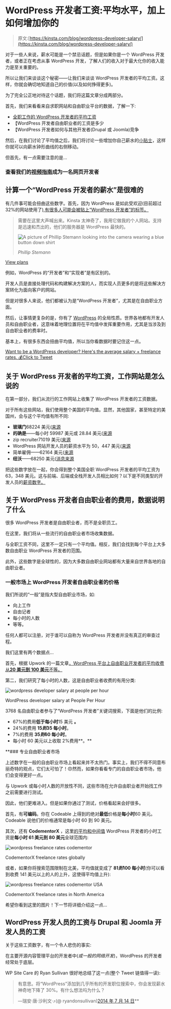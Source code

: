 # WordPress 开发者工资:平均水平，加上如何增加你的

> 原文:[https://kinsta.com/blog/wordpress-developer-salary/](https://kinsta.com/blog/wordpress-developer-salary/)

对于一些人来说，薪水可能是一个禁忌话题，但是如果你是一个 WordPress 开发者，或者正在考虑从事 WordPress 开发，了解人们的收入对于最大化你的收入能力是至关重要的。

所以让我们来谈谈这个秘密——让我们来谈谈 WordPress 开发者的平均工资。这样，你就会确切地知道自己的价值(以及如何挣得更多)。

为了完全公正地对待这个话题，我们将这篇文章分成两部分。

首先，我们来看看来自求职网站和自由职业平台的数据，了解一下:

*   [全职工作的 WordPress 开发者的平均工资](#average-wordpress-developer-salary)
*   【WordPress 开发者自由职业者的工资是多少
*   【WordPress 开发者如何与其他开发者(Drupal 或 Joomla)竞争

然后，在我们讨论了平均值之后，我们将讨论一些增加你自己薪水的[小贴士](#increasing-salary)，这样你就可以向薪水钟形曲线的右侧移动。

但首先，有一点需要注意的是…

### 查看我们的[视频指南](https://www.youtube.com/watch?v=YbOCpNGw1Mc)成为一名网页开发者

<kinsta-video src="https://www.youtube.com/watch?v=YbOCpNGw1Mc"></kinsta-video>

## 计算一个“WordPress 开发者的薪水”是很难的

有几件事可能会扭曲这些数字。首先，因为 WordPress 是如此受欢迎(目前超过 32%的网站使用了[),有很多人可能会被贴上“WordPress 开发者”的标签。](https://kinsta.com/wordpress-market-share/)

<link rel="stylesheet" href="https://kinsta.com/wp-content/themes/kinsta/dist/components/ctas/cta-mini.css?ver=2e932b8aba3918bfb818">



> 需要在这里大声喊出来。Kinsta 太神奇了，我用它做我的个人网站。支持是迅速和杰出的，他们的服务器是 WordPress 最快的。
> 
> <footer class="wp-block-kinsta-client-quote__footer">
> 
> ![A picture of Phillip Stemann looking into the camera wearing a blue button down shirt](img/12b77bdcd297e9bf069df2f3413ad833.png)
> 
> <cite class="wp-block-kinsta-client-quote__cite">Phillip Stemann</cite></footer>

[View plans](https://kinsta.com/plans/)

例如，WordPress 的“开发者”和“实现者”是有区别的。

开发人员是直接处理代码和构建解决方案的人，而实现人员更多的是将这些解决方案转化为面向客户的网站。

但是对很多人来说，他们都被认为是“WordPress 开发者”，尤其是在自由职业方面。

然后，让事情更复杂的是，你有了 [WordPress](https://kinsta.com/knowledgebase/what-is-wordpress/) 的全局性质。世界各地都有开发人员和自由职业者，这意味着地理位置将在平均值中发挥重要作用，尤其是当涉及到自由职业者的费率时。

基本上，有很多东西会扭曲平均值，所以当你看数据时要记住这一点。

[Want to be a WordPress developer? Here's the average salary + freelance rates. 💰Click to Tweet](https://twitter.com/intent/tweet?url=https%3A%2F%2Fbit.ly%2F2ZA9QNQ&via=kinsta&text=Want+to+be+a+WordPress+developer%3F+Here%27s+the+average+salary+%2B+freelance+rates.+%F0%9F%92%B0&hashtags=freelancing%2Cwebdev)

## 关于 WordPress 开发者的平均工资，工作网站是怎么说的

在第一部分，我们从流行的工作网站上收集了 WordPress 开发者的工资数据。

对于所有这些网站，我们使用整个美国的平均值。显然，其他国家，甚至特定的美国州，会与这个平均值有所不同:

*   **玻璃门**68224 美元([来源](https://www.glassdoor.com/Salaries/wordpress-developer-salary-SRCH_KO0,19.htm)
*   **的确是**——每小时 59987 美元或 28.84 美元([来源](https://www.indeed.com/salaries/Wordpress-Developer-Salaries)
*   zip recruiter71019 美元([来源](https://www.ziprecruiter.com/Salaries/PHP-Wordpress-Developer-Salary)
*   WordPress 网站开发人员的薪资水平为 50，447 美元([来源](https://www.payscale.com/research/US/Skill=Wordpress/Salary)
*   简单雇佣——62164 美元([来源](https://www.simplyhired.com/salaries-k-wordpress-developer-jobs.html)
*   **纽沃**——68250 美元([消息来源](https://neuvoo.com/salary/?job=Wordpress+Developer)

把这些数字放在一起，你会得到整个美国全职 WordPress 开发者的平均工资为 63，348 美元。这与前端、后端或全栈开发人员相比如何？以下是不同类型的开发人员的[薪资数字。](https://kinsta.com/blog/web-developer-salary/)

## 关于 WordPress 开发者自由职业者的费用，数据说明了什么

很多 WordPress 开发者是自由职业者，而不是全职员工。

在这里，我们将从一些流行的自由职业者市场收集数据。

与全职工资不同，这里不一定只有一个平均值。相反，我们会找到每个平台上大多数自由职业 WordPress 开发者的范围。

此外，这些数字是全球性的，因为大多数自由职业网站都有大量来自世界各地的自由职业者。

### 一般市场上 WordPress 开发者自由职业者的价格

我们所说的“一般”是指大型自由职业市场，如:

*   向上工作
*   自由记者
*   每小时的人数
*   等等。

任何人都可以注册，对于谁可以自称为 WordPress 开发者并没有真正的审查过程。

我们这里有两个数据点…

首先，根据 Upwork 的一篇文章[，WordPress 平台上自由职业开发者的平均收费从**20 美元到 100 美元**不等。](https://www.upwork.com/hiring/for-clients/how-much-does-it-cost-to-hire-wordpress-developer/)

第二，我们研究了每小时的人数，这是自由职业者收费的有用分类:

![wordpress developer salary at people per hour](img/598efc50b954b93bcf83f3cbe49cedc3.png)

WordPress developer salary at People Per Hour



3768 名自由职业者参与了“WordPress 开发者”关键词搜索，下面是他们的比例:

*   67%的费用**低于每小时**15 美元 **。**
*   24%的费用 **$15 到$35 每小时**。
*   7%的费用 **$35 到$60 每小时**。
*   每小时 60 美元以上收取 2%费用**。**

 **### 专业自由职业者市场

上述数字在一般的自由职业市场上看起来并不太热门。事实上，我们不得不同意布丽奇特的观点，它们太可怕了！😞然而，如果你看看专门的自由职业者市场，他们会变得更好一点。

与 Upwork 或每小时人数的开放性不同，这些市场在允许自由职业者开始找工作之前需要进行测试。

因此，他们更难进入。但是如果你通过了测试，价格看起来会好很多。

首先，有**可编码**。你在 Codeable 上得到的绝对**最低**价格是**每小时**60 美元。Codeable 说他们的价格通常是每小时 60 到 90 美元。

其次，还有 **CodementorX** ，这里[的平均和中间值](https://www.codementor.io/freelance-rates/wordpress-developers) WordPress 开发者的小时工资是**每小时 61 美元到 80 美元**全球范围内:

![wordpress freelance rates codementor](img/6474f682dac936f00a59058413af1f7e.png)

CodementorX freelance rates globally



或者，如果你将搜索范围限制在北美，平均值就变成了 **$81 到$100 每小时**(你可以看到收费 141 美元以上的人的上升，这使得平均值上升):

![wordpress freelance rates codementor USA](img/ac72d009c9b8d7e51c39dfff08e7d143.png)

CodementorX freelance rates in North America



希望你看到这里的图片！下一节将详细介绍这一点…

## WordPress 开发人员的工资与 Drupal 和 Joomla 开发人员的工资

关于这些工资数字，有一个令人悲伤的事实:

在主要开源内容管理平台的开发者中(*或一般的网络开发*)，WordPress 的开发者经常处于底层。

WP Site Care 的 Ryan Sullivan 很好地总结了这一点(整个 Tweet 链值得一读):

> 有意思。将“WordPress”添加到几乎所有的开发职位搜索中，你会发现薪水神奇地下降了 30%。有什么想法吗为什么？
> 
> —瑞安·唐·沙利文·⤴️(@ ryandonsullivan)[2014 年 7 月 14 日](https://twitter.com/ryandonsullivan/status/488519912277557248?ref_src=twsrc%5Etfw)**